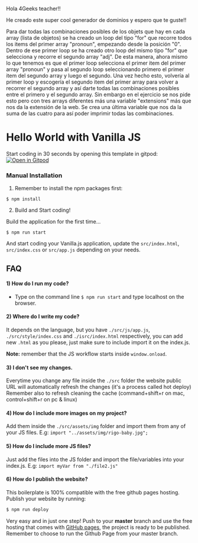 Hola 4Geeks teacher!!

He creado este super cool generador de dominios y espero que te guste!!

Para dar todas las combinaciones posibles de los objets que hay en cada array (lista de objetos) se ha creado un loop del tipo "for" que recorre todos los items del primer array "pronoun", empezando desde la posición "0". Dentro de ese primer loop se ha creado otro loop del mismo tipo "for" que selecciona y recorre el segundo array "adj". De esta manera, ahora mismo lo que tenemos es que el primer loop selecciona el primer item del primer array "pronoun" y pasa al segundo loop seleccionando primero el primer item del segundo array y luego el segundo. Una vez hecho esto, volvería al primer loop y escogería el segundo item del primer array para volver a recorrer el segundo array y así darte todas las combinaciones posibles entre el primero y el segundo array. Sin embargo en el ejercicio se nos pide esto pero con tres arrays diferentes más una variable "extensions" más que nos da la extensión de la web. Se crea una última variable que nos da la suma de las cuatro para así poder imprimir todas las combinaciones.


# Hello World with Vanilla JS

Start coding in 30 seconds by opening this template in gitpod:
[![Open in Gitpod](https://gitpod.io/button/open-in-gitpod.svg)](https://gitpod.io#https://github.com/4GeeksAcademy/vanillajs-hello.git)

### Manual Installation

1) Remember to install the npm packages first:
```
$ npm install
```

2) Build and Start coding!

Build the application for the first time...

```
$ npm run start
```

And start coding your Vanilla.js application, update the `src/index.html`, `src/index.css` or `src/app.js` depending on your needs.

## FAQ

#### 1) How do I run my code?

- Type on the command line `$ npm run start` and type localhost on the browser.

#### 2) Where do I write my code?
It depends on the language, but you have `./src/js/app.js`, `./src/style/index.css` and `./isrc/index.html` respectively, you can add new `.html` as you please, just make sure to include import it on the index.js.

__Note:__ remember that the JS workflow starts inside `window.onload`.

#### 3) I don't see my changes.

Everytime you change any file inside the `./src` folder the website public URL will automatically refresh the changes (it's a process called hot deploy)
Remember also to refresh cleaning the cache (command+shift+r on mac, control+shift+r on pc & linux)

#### 4) How do I include more images on my project?
Add them inside the `./src/assets/img` folder and import them from any of your JS files. E.g: `import "../assets/img/rigo-baby.jpg";`

#### 5) How do I include more JS files?
Just add the files into the JS folder and import the file/variables into your index.js. E.g: `import myVar from "./file2.js"`

#### 6) How do I publish the website?

This boilerplate is 100% compatible with the free github pages hosting. Publish your website by running:
```sh
$ npm run deploy
```

Very easy and in just one step!  Push to your __master__ branch and use the free hosting that comes with [GitHub pages](https://help.github.com/articles/configuring-a-publishing-source-for-github-pages/#enabling-github-pages-to-publish-your-site-from-master-or-gh-pages), the project is ready to be published. Remember to choose to run the Github Page from your master branch.
